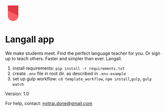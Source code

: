 [![N|Solid](assets/img/icon_50.png)](http://localhost:8000/)
# Langall app
We make students meet. Find the perfect language teacher for you. Or sign up to teach others. Faster and simpler than ever. Langall.

1. install requirements: `pip install -r requirements.txt`
2. create `.env` file in root dir. as described in `.env.example` 
3. set up gulp workflow:   `cd template_workflow`, `npm install`,`gulp`, `gulp watch`


Version: 1.0

For help, contact: nyitrai.done@gmail.com
